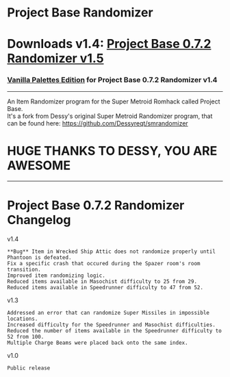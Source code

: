 # Project Base Randomizer
# Downloads v1.4: [Project Base 0.7.2 Randomizer v1.5](https://github.com/Galamoz/ProjectBaseRandomizer/releases/download/v1.4/Project.Base.Randomizer.v1.4.exe)  
### [Vanilla Palettes Edition](https://github.com/Galamoz/ProjectBaseRandomizer/releases/download/v1.41/Project.Base.Randomizer.v1.4.-.Vanilla.Palettes.exe) for Project Base 0.7.2 Randomizer v1.4


----------------------------------------------  

An Item Randomizer program for the Super Metroid Romhack called Project Base.  
It's a fork from Dessy's original Super Metroid Randomizer program, that can be found here: https://github.com/Dessyreqt/smrandomizer
# HUGE THANKS TO DESSY, YOU ARE AWESOME
----------------------------------------------
# Project Base 0.7.2 Randomizer Changelog

v1.4

	**Bug** Item in Wrecked Ship Attic does not randomize properly until Phantoon is defeated.
	Fix a specific crash that occured during the Spazer room's room transition.
	Improved item randomizing logic.
	Reduced items available in Masochist difficulty to 25 from 29.
	Reduced items available in Speedrunner difficulty to 47 from 52.

v1.3    

	Addressed an error that can randomize Super Missiles in impossible locations.  
	Increased difficulty for the Speedrunner and Masochist difficulties.    
	Reduced the number of items available in the Speedrunner difficulty to 52 from 100.  
	Multiple Charge Beams were placed back onto the same index.    
	
  
v1.0  

	Public release
